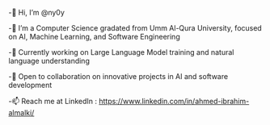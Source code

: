 -👋 Hi, I’m @ny0y

-👀 I’m a Computer Science gradated from Umm Al-Qura University, focused on AI, Machine Learning, and Software Engineering

-🌱 Currently working on Large Language Model training and natural language understanding

-💞️ Open to collaboration on innovative projects in AI and software development

-📫 Reach me at LinkedIn : https://www.linkedin.com/in/ahmed-ibrahim-almalki/
